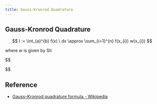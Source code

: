 ```yaml
---
title: Gauss-Kronrod Quadrature
---
```


## Gauss-Kronrod Quadrature

$$
    I
    := 
    \int_{a}^{b}
        f(x)
    \ dx
    \approx
    \sum_{i=1}^{n}
        f(x_{i})
        w(x_{i})
$$

where $w$ is given by Sti

$$

$$



## Reference
* [Gauss–Kronrod quadrature formula \- Wikipedia](https://en.wikipedia.org/wiki/Gauss%E2%80%93Kronrod_quadrature_formula)
